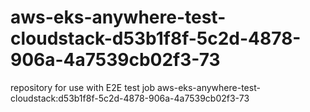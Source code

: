 # aws-eks-anywhere-test-cloudstack-d53b1f8f-5c2d-4878-906a-4a7539cb02f3-73
repository for use with E2E test job aws-eks-anywhere-test-cloudstack:d53b1f8f-5c2d-4878-906a-4a7539cb02f3-73
